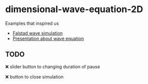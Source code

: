 # dimensional-wave-equation-2D

Examples that inspired us

 - [Falstad wave simulation](https://www.falstad.com/ripple/)
 - [Presentation about wave equation](https://www.slideshare.net/AmrMousa12/2-dimensional-wave-equation-analytical-and-numerical-solution)
 
 ## TODO
 ❌ slider button to changing duration of pause 
 
 ❌ button to close simulation
 
 
